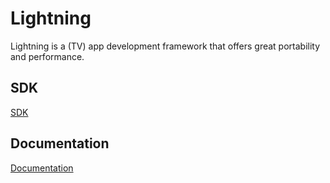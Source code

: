 # Lightning

Lightning is a (TV) app development framework that offers great portability and performance.

## SDK
[SDK](https://github.com/rdkcentral/Lightning-SDK)

## Documentation
[Documentation](https://lightningjs.io/docs/)
